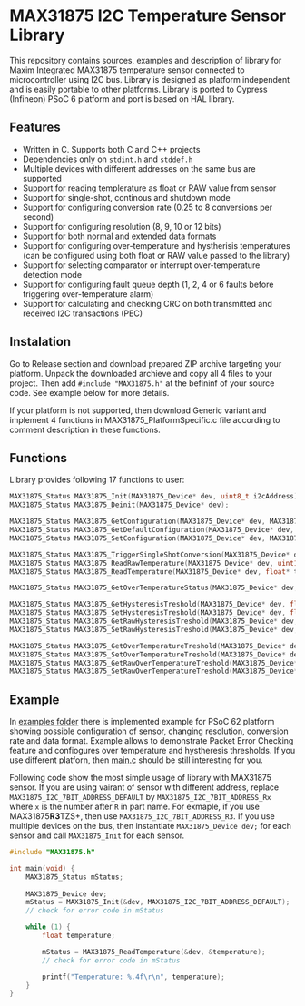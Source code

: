 # MAX31875 I2C Temperature Sensor Library
This repository contains sources, examples and description of library for Maxim Integrated MAX31875 temperature sensor connected to microcontroller using I2C bus. Library is designed as platform independent and is easily portable to other platforms. Library is ported to Cypress (Infineon) PSoC 6 platform and port is based on HAL library.

## Features
- Written in C. Supports both C and C++ projects
- Dependencies only on `stdint.h` and `stddef.h`
- Multiple devices with different addresses on the same bus are supported
- Support for reading templerature as float or RAW value from sensor
- Support for single-shot, continous and shutdown mode
- Support for configuring conversion rate (0.25 to 8 conversions per second)
- Support for configuring resolution (8, 9, 10 or 12 bits)
- Support for both normal and extended data formats
- Support for configuring over-temperature and hystherisis temperatures (can be configured using both float or RAW value passed to the library)
- Support for selecting comparator or interrupt over-temperature detection mode
- Support for configuring fault queue depth (1, 2, 4 or 6 faults before triggering over-temperature alarm)
- Support for calculating and checking CRC on both transmitted and received I2C transactions (PEC)

## Instalation
Go to Release section and download prepared ZIP archive targeting your platform. Unpack the downloaded archieve and copy all 4 files to your project. Then add `#include "MAX31875.h"` at the befininf of your source code. See example below for more details.

If your platform is not supported, then download Generic variant and implement 4 functions in MAX31875_PlatformSpecific.c file according to comment description in these functions.

## Functions
Library provides following 17 functions to user:

```c
MAX31875_Status MAX31875_Init(MAX31875_Device* dev, uint8_t i2cAddress);
MAX31875_Status MAX31875_Deinit(MAX31875_Device* dev);

MAX31875_Status MAX31875_GetConfiguration(MAX31875_Device* dev, MAX31875_Configuration* config);
MAX31875_Status MAX31875_GetDefaultConfiguration(MAX31875_Device* dev, MAX31875_Configuration* config);
MAX31875_Status MAX31875_SetConfiguration(MAX31875_Device* dev, MAX31875_Configuration* config);

MAX31875_Status MAX31875_TriggerSingleShotConversion(MAX31875_Device* dev);
MAX31875_Status MAX31875_ReadRawTemperature(MAX31875_Device* dev, uint16_t* rawTemperature);
MAX31875_Status MAX31875_ReadTemperature(MAX31875_Device* dev, float* temperature);

MAX31875_Status MAX31875_GetOverTemperatureStatus(MAX31875_Device* dev, int* isOverTemperature);

MAX31875_Status MAX31875_GetHysteresisTreshold(MAX31875_Device* dev, float* temperatureHysteresis);
MAX31875_Status MAX31875_SetHysteresisTreshold(MAX31875_Device* dev, float temperatureHysteresis);
MAX31875_Status MAX31875_GetRawHysteresisTreshold(MAX31875_Device* dev, uint16_t* temperatureHysteresis);
MAX31875_Status MAX31875_SetRawHysteresisTreshold(MAX31875_Device* dev, uint16_t temperatureHysteresis);

MAX31875_Status MAX31875_GetOverTemperatureTreshold(MAX31875_Device* dev, float* overTemperatureLevel);
MAX31875_Status MAX31875_SetOverTemperatureTreshold(MAX31875_Device* dev, float overTemperatureLevel);
MAX31875_Status MAX31875_GetRawOverTemperatureTreshold(MAX31875_Device* dev, uint16_t* overTemperatureLevel);
MAX31875_Status MAX31875_SetRawOverTemperatureTreshold(MAX31875_Device* dev, uint16_t overTemperatureLevel);
```

## Example

In [examples folder](examples) there is implemented example for PSoC 62 platform showing possible configuration of sensor, changing resolution, conversion rate and data format. Example allows to demonstrate Packet Error Checking feature and confiogures over temperature and hystheresis thresholds. If you use different platforn, then [main.c](examples/01_overtemperature_psoc6/main.c) should be still interesting for you.

Following code show the most simple usage of library with MAX31875 sensor. If you are using vairant of sensor with different address, replace `MAX31875_I2C_7BIT_ADDRESS_DEFAULT` by `MAX31875_I2C_7BIT_ADDRESS_Rx` where `x` is the number after `R` in part name. For exmaple, if you use MAX31875**R3**TZS+, then use `MAX31875_I2C_7BIT_ADDRESS_R3`. If you use multiple devices on the bus, then instantiate `MAX31875_Device dev;` for each sensor and call `MAX31875_Init` for each sensor.

```c
#include "MAX31875.h"

int main(void) {
	MAX31875_Status mStatus;
	
	MAX31875_Device dev;
	mStatus = MAX31875_Init(&dev, MAX31875_I2C_7BIT_ADDRESS_DEFAULT);
	// check for error code in mStatus

	while (1) {
		float temperature;

		mStatus = MAX31875_ReadTemperature(&dev, &temperature);
		// check for error code in mStatus

		printf("Temperature: %.4f\r\n", temperature);
	}
}
```